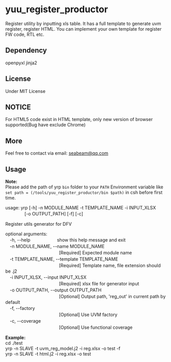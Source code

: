# yuu_register_productor
Register utility by inputting xls table.
It has a full template to generate uvm register, register HTML. You can implement your own template for register FW code, RTL etc.

## Dependency
openpyxl jinja2

## License
Under MIT License

## NOTICE
For HTML5 code exist in HTML template, only new version of browser supported(Bug have exclude Chrome)

## More
Feel free to contact via email: seabeam@qq.com

## Usage
**Note:**  
Please add the path of yrp `bin` folder to your `PATH` Environment variable like `set path = (/tools/yuu_register_productor/bin $path)` in csh before first time.

usage: yrp [-h] -n MODULE_NAME -t TEMPLATE_NAME -i INPUT_XLSX  
　　　　      [-o OUTPUT_PATH] [-f] [-c]

Register utils generator for DFV

optional arguments:  
　-h, --help　　　　　　show this help message and exit  
　-n MODULE_NAME, --name MODULE_NAME  
　　　　　　　　　　　　[Required] Expected module name  
　-t TEMPLATE_NAME, --template TEMPLATE_NAME  
　　　　　　　　　　　　[Required] Template name, file extension should be .j2  
　-i INPUT_XLSX, --input INPUT_XLSX  
　　　　　　　　　　　　[Required] xlsx file for generator input  
　-o OUTPUT_PATH, --output OUTPUT_PATH  
　　　　　　　　　　　　[Optional] Output path, 'reg_out' in current path by default  
　-f, --factory  
　　　　　　　　　　　　[Optional] Use UVM factory  
　-c, --coverage  
　　　　　　　　　　　　[Optional] Use functional coverage  

**Example:**  
cd ./test  
yrp -n SLAVE -t uvm_reg_model.j2 -i reg.xlsx -o test -f  
yrp -n SLAVE -t html.j2 -i reg.xlsx -o test

